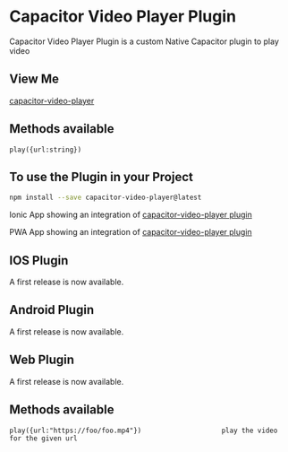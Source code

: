 # Capacitor Video Player Plugin
Capacitor Video Player Plugin is a custom Native Capacitor plugin to play video

## View Me

[capacitor-video-player](https://pwacapacitorvideoplayertest.firebaseapp.com)


## Methods available

    play({url:string})

## To use the Plugin in your Project
```bash
npm install --save capacitor-video-player@latest
```

Ionic App showing an integration of [capacitor-video-player plugin](https://github.com/jepiqueau/ionic-capacitor-video-player)

PWA App showing an integration of 
[capacitor-video-player plugin](https://github.com/jepiqueau/ionicpwacapacitorvideoplayer.git)


## IOS Plugin 
A first release is now available.

## Android Plugin
A first release is now available.

## Web Plugin 
A first release is now available.

## Methods available

    play({url:"https://foo/foo.mp4"})                    play the video for the given url  